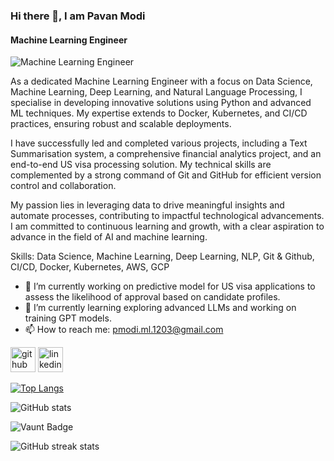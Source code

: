 ### Hi there 👋, I am Pavan Modi
#### Machine Learning Engineer
![Machine Learning Engineer](https://camo.githubusercontent.com/19db51af5f90f1b152bc0b9078f5fe97053955be5074f03f17019c70345bdcdb/68747470733a2f2f6d69726f2e6d656469756d2e636f6d2f6d61782f313336302f302a37513379765349765f7430696f4a2d5a2e676966)

As a dedicated Machine Learning Engineer with a focus on Data Science, Machine Learning, Deep Learning, and Natural Language Processing, I specialise in developing innovative solutions using Python and advanced ML techniques. My expertise extends to Docker, Kubernetes, and CI/CD practices, ensuring robust and scalable deployments.

I have successfully led and completed various projects, including a Text Summarisation system, a comprehensive financial analytics project, and an end-to-end US visa processing solution. My technical skills are complemented by a strong command of Git and GitHub for efficient version control and collaboration.

My passion lies in leveraging data to drive meaningful insights and automate processes, contributing to impactful technological advancements. I am committed to continuous learning and growth, with a clear aspiration to advance in the field of AI and machine learning.

Skills: Data Science, Machine Learning, Deep Learning, NLP, Git & Github, CI/CD, Docker, Kubernetes, AWS, GCP

- 🔭 I’m currently working on   predictive model for US visa applications to assess the likelihood of approval based on candidate profiles. 
- 🌱 I’m currently learning exploring advanced LLMs and working on training GPT models. 
- 📫 How to reach me: pmodi.ml.1203@gmail.com 

[<img src='https://cdn.jsdelivr.net/npm/simple-icons@3.0.1/icons/github.svg' alt='github' height='40'>](https://github.com/Pav-03)  [<img src='https://cdn.jsdelivr.net/npm/simple-icons@3.0.1/icons/linkedin.svg' alt='linkedin' height='40'>](https://www.linkedin.com/in/www.linkedin.com/in/pavan-modi-9b7765219/)  

[![Top Langs](https://github-readme-stats.vercel.app/api/top-langs/?username=Pav-03)](https://github.com/anuraghazra/github-readme-stats)

![GitHub stats](https://github-readme-stats.vercel.app/api?username=Pav-03&show_icons=true)  

![Vaunt Badge](https://api.vaunt.dev/v1/github/entities/Pav-03/contributions?format=svg&private=false)  
  
![GitHub streak stats](https://streak-stats.demolab.com/?user=Pav-03)








